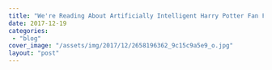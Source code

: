 ```yaml
---
title: "We're Reading About Artificially Intelligent Harry Potter Fan Fiction, Verifying Online Identities, and More"
date: 2017-12-19
categories: 
 - "blog"
cover_image: "/assets/img/2017/12/2658196362_9c15c9a5e9_o.jpg"
layout: "post"
---
```



